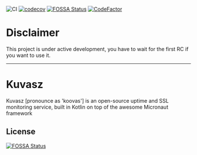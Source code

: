 ![CI](https://github.com/adamkobor/kuvasz/workflows/CI/badge.svg?branch=master)
[![codecov](https://codecov.io/gh/adamkobor/kuvasz/branch/master/graph/badge.svg)](https://codecov.io/gh/adamkobor/kuvasz)
[![FOSSA Status](https://app.fossa.com/api/projects/git%2Bgithub.com%2Fkuvasz-uptime%2Fkuvasz.svg?type=shield)](https://app.fossa.com/projects/git%2Bgithub.com%2Fkuvasz-uptime%2Fkuvasz?ref=badge_shield)
[![CodeFactor](https://www.codefactor.io/repository/github/kuvasz-uptime/kuvasz/badge)](https://www.codefactor.io/repository/github/kuvasz-uptime/kuvasz)

# Disclaimer

This project is under active development, you have to wait for the first RC if you want to use it.

---

# Kuvasz

Kuvasz [pronounce as 'koovas'] is an open-source uptime and SSL monitoring service, built in Kotlin on top of the awesome Micronaut framework


## License
[![FOSSA Status](https://app.fossa.com/api/projects/git%2Bgithub.com%2Fkuvasz-uptime%2Fkuvasz.svg?type=large)](https://app.fossa.com/projects/git%2Bgithub.com%2Fkuvasz-uptime%2Fkuvasz?ref=badge_large)
